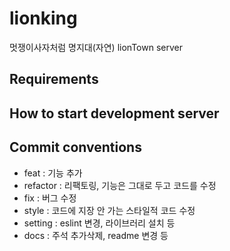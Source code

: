 # lionking

멋쟁이사자처럼 명지대(자연) lionTown server

## Requirements

## How to start development server

## Commit conventions

- feat : 기능 추가
- refactor : 리팩토링, 기능은 그대로 두고 코드를 수정
- fix : 버그 수정
- style : 코드에 지장 안 가는 스타일적 코드 수정
- setting : eslint 변경, 라이브러리 설치 등
- docs : 주석 추가삭제, readme 변경 등
